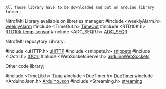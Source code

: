 	All those library have to be downloaded and put on arduino library folder;


NitrofMtl Library available on libreries manager:
#include <weeklyAlarm.h>	[weeklyAlarm](https://github.com/NitrofMtl/weeklyAlarm)
#include <TimeOut.h>		[TimeOut](https://github.com/NitrofMtl/TimeOut)
#include <RTD10K.h>			[RTD10k-temp-sensor](https://github.com/NitrofMtl/RTD10k-temp-sensor)
#include <ADC_SEQR.h>		[ADC_SEQR](https://github.com/NitrofMtl/ADC_SEQR)


NitrofMtl reposytory Library:

#include <uHTTP.h>			[uHTTP](https://github.com/NitrofMtl/uHTTP)
#include <snippets.h>		[snippets](https://github.com/NitrofMtl/snippets)
#include <IOctrl.h>			[IOCtrl](https://github.com/NitrofMtl/IOCtrl)
#inlude <WebSocketsServer.h> [arduinoWebSockets](https://github.com/NitrofMtl/arduinoWebSockets)

Other code library;

#include <TimeLib.h>		[Time](https://github.com/PaulStoffregen/Time)
#include <DueTimer.h>		[DueTimer](https://github.com/ivanseidel/DueTimer)
#include <ArduinoJson.h>	[ArduinoJson](https://github.com/bblanchon/ArduinoJson)
#include <Streaming.h>		[streaming](http://arduiniana.org/libraries/streaming/)

